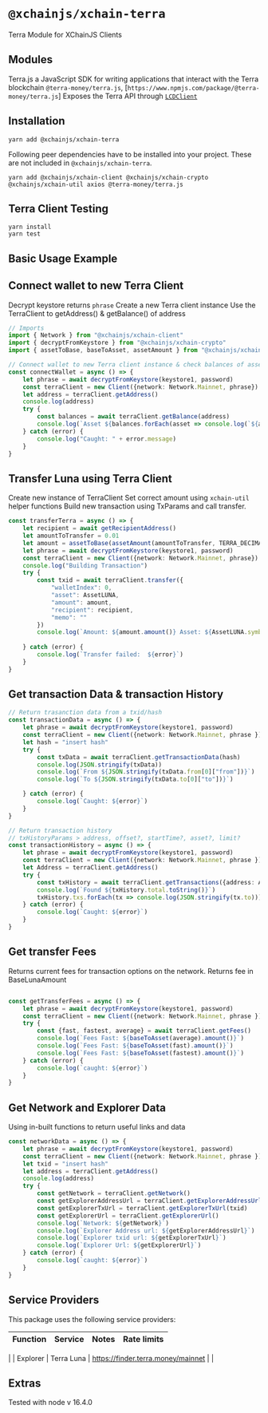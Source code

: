 # `@xchainjs/xchain-terra`

Terra Module for XChainJS Clients

## Modules
Terra.js a JavaScript SDK for writing applications that interact with the Terra blockchain `@terra-money/terra.js`, [`https://www.npmjs.com/package/@terra-money/terra.js`]
Exposes the Terra API through [`LCDClient`](https://docs.terra.money/docs/develop/sdks/terra-js/query-data.html)

## Installation

```
yarn add @xchainjs/xchain-terra
```

Following peer dependencies have to be installed into your project. These are not included in `@xchainjs/xchain-terra`.

```
yarn add @xchainjs/xchain-client @xchainjs/xchain-crypto @xchainjs/xchain-util axios @terra-money/terra.js
```

## Terra Client Testing

```
yarn install
yarn test

```

## Basic Usage Example 

## Connect wallet to new Terra Client

Decrypt keystore returns `phrase` 
Create a new Terra client instance
Use the TerraClient to getAddress() & getBalance() of address

```ts
// Imports 
import { Network } from "@xchainjs/xchain-client"
import { decryptFromKeystore } from "@xchainjs/xchain-crypto"
import { assetToBase, baseToAsset, assetAmount } from "@xchainjs/xchain-util"

// Connect wallet to new Terra client instance & check balances of assets 
const connectWallet = async () => {
    let phrase = await decryptFromKeystore(keystore1, password)
    const terraClient = new Client({network: Network.Mainnet, phrase})
    let address = terraClient.getAddress()
    console.log(address)
    try {
        const balances = await terraClient.getBalance(address)
        console.log(`Asset ${balances.forEach(asset => console.log(`${asset.asset.symbol}, ${(baseToAsset(asset.amount).amount())}`))}`)
    } catch (error) {
        console.log("Caught: " + error.message)
    }
}

```

## Transfer Luna using Terra Client

Create new instance of TerraClient
Set correct amount using `xchain-util` helper functions
Build new transaction using TxParams and call transfer.

```ts
const transferTerra = async () => {
    let recipient = await getRecipientAddress() 
    let amountToTransfer = 0.01
    let amount = assetToBase(assetAmount(amountToTransfer, TERRA_DECIMAL))
    let phrase = await decryptFromKeystore(keystore1, password)
    const terraClient = new Client({network: Network.Mainnet, phrase})
    console.log("Building Transaction")
    try {
        const txid = await terraClient.transfer({
            "walletIndex": 0,
            "asset": AssetLUNA,
            "amount": amount,
            "recipient": recipient,
            "memo": ""
        })
        console.log(`Amount: ${amount.amount()} Asset: ${AssetLUNA.symbol} TransactionId: ${txid} `)
        
    } catch (error) {
        console.log(`Transfer failed:  ${error}`)
    }
}

```

## Get transaction Data & transaction History 

```ts
// Return trasanction data from a txid/hash
const transactionData = async () => {
    let phrase = await decryptFromKeystore(keystore1, password)
    const terraClient = new Client({network: Network.Mainnet, phrase })
    let hash = "insert hash"
    try {
        const txData = await terraClient.getTransactionData(hash)
        console.log(JSON.stringify(txData))
        console.log(`From ${JSON.stringify(txData.from[0]["from"])}`)
        console.log(`To ${JSON.stringify(txData.to[0]["to"])}`)

    } catch (error) {
        console.log(`Caught: ${error}`)
    }
}

// Return transaction history
// txHistoryParams > address, offset?, startTime?, asset?, limit? 
const transactionHistory = async () => {
    let phrase = await decryptFromKeystore(keystore1, password)
    const terraClient = new Client({network: Network.Mainnet, phrase })
    let Address = terraClient.getAddress()
    try {
        const txHistory = await terraClient.getTransactions({address: Address})
        console.log(`Found ${txHistory.total.toString()}`)
        txHistory.txs.forEach(tx => console.log(JSON.stringify(tx.to)))
    } catch (error) {
        console.log(`Caught: ${error}`)
    }
}

```

## Get transfer Fees

Returns current fees for transaction options on the network.
Returns fee in BaseLunaAmount

```ts

const getTransferFees = async () => {
    let phrase = await decryptFromKeystore(keystore1, password)
    const terraClient = new Client({network: Network.Mainnet, phrase })
    try {
        const {fast, fastest, average} = await terraClient.getFees()
        console.log(`Fees Fast: ${baseToAsset(average).amount()}`)
        console.log(`Fees Fast: ${baseToAsset(fast).amount()}`)
        console.log(`Fees Fast: ${baseToAsset(fastest).amount()}`)
    } catch (error) {
        console.log(`caught: ${error}`)
    }
}

```

## Get Network and Explorer Data 

Using in-built functions to return useful links and data

```ts
const networkData = async () => {
    let phrase = await decryptFromKeystore(keystore1, password)
    const terraClient = new Client({network: Network.Mainnet, phrase })
    let txid = "insert hash"
    let address = terraClient.getAddress()
    console.log(address)
    try {
        const getNetwork = terraClient.getNetwork()
        const getExplorerAddressUrl = terraClient.getExplorerAddressUrl(address)
        const getExplorerTxUrl = terraClient.getExplorerTxUrl(txid)
        const getExplorerUrl = terraClient.getExplorerUrl()
        console.log(`Network: ${getNetwork}`)
        console.log(`Explorer Address url: ${getExplorerAddressUrl}`)
        console.log(`Explorer txid url: ${getExplorerTxUrl}`)
        console.log(`Explorer Url: ${getExplorerUrl}`)
    } catch (error) {
        console.log(`caught: ${error}`)
    }
}

```

## Service Providers

This package uses the following service providers:

| Function                    | Service              | Notes                                                                         | Rate limits                   |
| --------------------------- | -------------------- | ----------------------------------------------------------------------------- | ----------------------------- |
|
| Explorer                    | Terra Luna           | https://finder.terra.money/mainnet                                            |                               |


## Extras

Tested with node v 16.4.0 